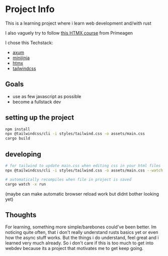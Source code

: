# Project Info

This is a learning project where i learn web development and/with rust

I also vaguely try to follow
[this HTMX course](https://www.youtube.com/watch?v=x7v6SNIgJpE) from Primeagen

I chose this Techstack:

- [axum](https://github.com/tokio-rs/axum)
- [minijinja](https://github.com/mitsuhiko/minijinja)
- [htmx](https://github.com/bigskysoftware/htmx)
- [tailwindcss](https://github.com/tailwindlabs/tailwindcss)

## Goals

- use as few javascript as possible
- become a fullstack dev

## setting up the project

```bash
npm install
npx @tailwindcss/cli -i styles/tailwind.css -o assets/main.css
cargo build
```

## developing

```bash
# for tailwind to update main.css when editing css in your html files
npx @tailwindcss/cli -i styles/tailwind.css -o assets/main.css --watch
```

```bash
# automatically recompiles when file in project is saved
cargo watch -x run
```

(maybe can make automatic browser reload work but didnt bother looking yet)

## Thoughts

For learning, something more simple/barebones could've been better.
Im noticing quite often, that i don't really understand rusts basics yet
or even how the async stuff works.
But the things i do understand, feel great and i learned very much already.
So i don't care if this is too much to get into webdev
because its a project that motivates me to get keep going.
